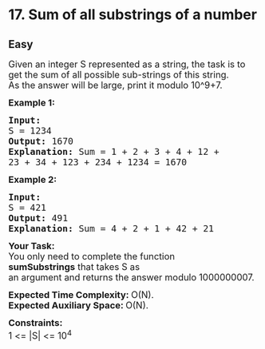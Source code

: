 # 17. Sum of all substrings of a number
## Easy 
<div class="problem-statement">
                <p></p><p><span style="font-size:18px">Given an integer&nbsp;S&nbsp;represented as a string, the task is to get the sum of all possible sub-strings of this string.<br>
As the answer will be large, print it modulo 10^9+7.</span></p>

<p><span style="font-size:18px"><strong>Example 1:</strong></span></p>

<pre><span style="font-size:18px"><strong>Input:
</strong>S = 1234
<strong>Output: </strong>1670<strong>
Explanation: </strong>Sum = 1 + 2 + 3 + 4 + 12 +
23 + 34 + 123 + 234 + 1234&nbsp;= 1670</span>
</pre>

<p><span style="font-size:18px"><strong>Example 2:</strong></span></p>

<pre><span style="font-size:18px"><strong>Input:
</strong>S = 421
<strong>Output: </strong>491<strong>
Explanation: </strong>Sum = 4 + 2 + 1 + 42 + 21</span></pre>

<p><span style="font-size:18px"><strong>Your Task:</strong><br>
You only need to complete the function <strong>sumSubstrings</strong>&nbsp;that takes S as an&nbsp;argument&nbsp;and&nbsp;returns&nbsp;the answer&nbsp;modulo 1000000007.</span></p>

<p><span style="font-size:18px"><strong>Expected Time Complexity:&nbsp;</strong>O(N).<br>
<strong>Expected Auxiliary Space:&nbsp;</strong>O(N).</span></p>

<p><span style="font-size:18px"><strong>Constraints:</strong><br>
1 &lt;= |S| &lt;= 10<sup>4</sup></span></p>
 <p></p>
            </div>